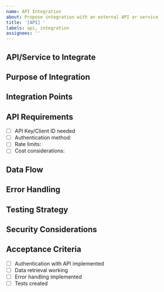 ```yaml
---
name: API Integration
about: Propose integration with an external API or service
title: '[API] '
labels: api, integration
assignees: ''
---
```


## API/Service to Integrate
<!-- Which API or service are you proposing to integrate? -->

## Purpose of Integration
<!-- Why do we need this integration? What value will it add? -->

## Integration Points
<!-- Where and how will this API be used in the application? -->

## API Requirements
<!-- What do we need to use this API? (keys, authentication, etc.) -->
- [ ] API Key/Client ID needed
- [ ] Authentication method: 
- [ ] Rate limits:
- [ ] Cost considerations:

## Data Flow
<!-- Describe how data will flow between our app and the external service -->

## Error Handling
<!-- How should API errors be handled? -->

## Testing Strategy
<!-- How can we test this integration? -->

## Security Considerations
<!-- Any security aspects that need to be addressed? -->

## Acceptance Criteria
<!-- Requirements that must be met for this integration to be complete -->
- [ ] Authentication with API implemented
- [ ] Data retrieval working
- [ ] Error handling implemented
- [ ] Tests created
